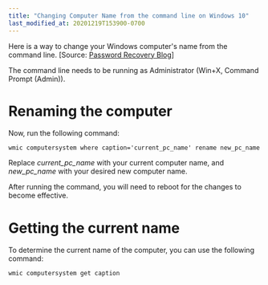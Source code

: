 ```yaml
---
title: "Changing Computer Name from the command line on Windows 10"
last_modified_at: 20201219T153900-0700
---
```


Here is a way to change your Windows computer's name from the command line.
[Source: [Password Recovery Blog](https://www.top-password.com/blog/3-ways-to-change-computer-name-in-windows-10/#:~:text=Method%203%3A%20Change%20Computer%20Name%20from%20Command%20Prompt)]

The command line needs to be running as Administrator (Win+X, Command Prompt (Admin)).

# Renaming the computer

Now, run the following command:

`wmic computersystem where caption='current_pc_name' rename new_pc_name`

Replace _current_pc_name_ with your current computer name, and _new_pc_name_ with your desired new computer name.

After running the command, you will need to reboot for the changes to become effective.

# Getting the current name

To determine the current name of the computer, you can use the following command:

`wmic computersystem get caption`
